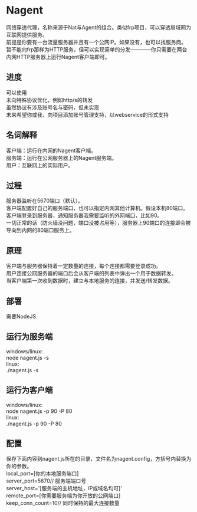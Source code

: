 # Nagent
网络穿透代理，名称来源于Nat与Agent的组合。类似frp项目，可以穿透局域网为互联网提供服务。  
前提是你要有一台流量服务器并且有一个公网IP。如果没有，也可以找服务商。  
暂不能向frp那样为HTTP服务，但可以实现简单的分发————你只需要在两台内网HTTP服务器上运行Nagent客户端即可。  

## 进度
可以使用  
未向特殊协议优化，例如http/s的转发  
虽然协议有涉及账号名与密码，但未实现  
未来希望你或我，向项目添加账号管理支持，以webservice的形式支持  
  
## 名词解释
客户端：运行在内网的Nagent客户端。  
服务端：运行在公网服务器上的Nagent服务端。  
用户：互联网上的实际用户。  
  
## 过程
服务器监听在5670端口（默认）。  
客户端配置好自己的服务端口，也可以指定内网其他计算机。假设本机80端口。  
客户端登录到服务器，通知服务器我需要监听的外网端口，比如90。  
一切正常的话（防火墙没问题，端口没被占用等），服务器上90端口的连接即会被导向到内网的80端口服务上。  
  
## 原理
客户端与服务器保持着一定数量的连接，每个连接都需要登录成功。  
用户连接公网服务器的端口后会从客户端的列表中弹出一个用于数据转发。  
当客户端第一次收到数据时，建立与本地服务的连接，并发送/转发数据。  

## 部署
需要NodeJS 
  
## 运行为服务端
windows/linux:  
node nagent.js -s  
linux:  
./nagent.js -s  
  
## 运行为客户端
windows/linux:  
node nagent.js -p 90 -P 80  
linux:  
./nagent.js -p 90 -P 80  
  
## 配置
保存下面内容到nagent.js所在的目录，文件名为nagent.config，方括号内替换为你的参数。  
local_port=\[你的本地服务端口\]  
server_port=5670// 服务端端口号  
server_host='\[服务端的主机地址，IP或域名均可\]'  
remote_port=\[你需要服务端为你开放的公网端口\]  
keep_conn_count=10// 同时保持的最大连接数量  
  
